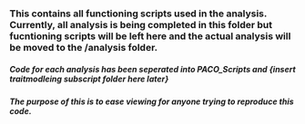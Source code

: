 ### This contains all functioning scripts used in the analysis. Currently, all analysis is being completed in this folder but fucntioning scripts will be left here and the actual analysis will be moved to the /analysis folder.

##### Code for each analysis has been seperated into PACO_Scripts and **{insert traitmodleing subscript folder here later}**

##### The purpose of this is to ease viewing for anyone trying to reproduce this code. 
